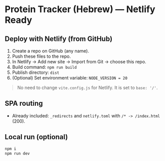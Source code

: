 # Protein Tracker (Hebrew) — Netlify Ready

## Deploy with Netlify (from GitHub)
1. Create a repo on GitHub (any name).
2. Push these files to the repo.
3. In Netlify → Add new site → Import from Git → choose this repo.
4. Build command: `npm run build`
5. Publish directory: `dist`
6. (Optional) Set environment variable: `NODE_VERSION = 20`

> No need to change `vite.config.js` for Netlify. It is set to `base: '/'`.

## SPA routing
- Already included: `_redirects` and `netlify.toml` with `/* -> /index.html` (200).

## Local run (optional)
```bash
npm i
npm run dev
```
